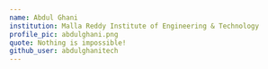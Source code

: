 ```yaml
---
name: Abdul Ghani 
institution: Malla Reddy Institute of Engineering & Technology 
profile_pic: abdulghani.png 
quote: Nothing is impossible! 
github_user: abdulghanitech
---
```

